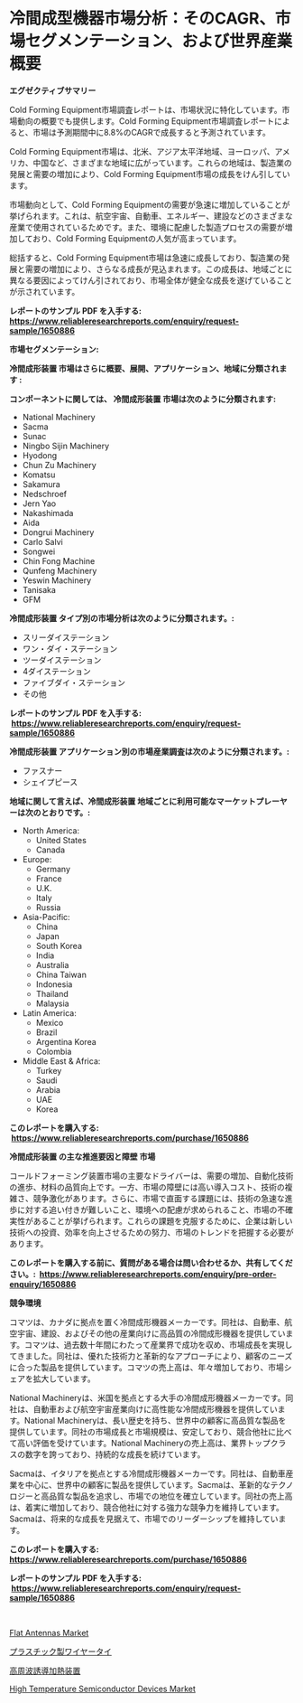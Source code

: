 <p><h1>冷間成型機器市場分析：そのCAGR、市場セグメンテーション、および世界産業概要</h1></p><p><strong>エグゼクティブサマリー</strong></p>
<p><p>Cold Forming Equipment市場調査レポートは、市場状況に特化しています。市場動向の概要でも提供します。Cold Forming Equipment市場調査レポートによると、市場は予測期間中に8.8%のCAGRで成長すると予測されています。</p><p>Cold Forming Equipment市場は、北米、アジア太平洋地域、ヨーロッパ、アメリカ、中国など、さまざまな地域に広がっています。これらの地域は、製造業の発展と需要の増加により、Cold Forming Equipment市場の成長をけん引しています。</p><p>市場動向として、Cold Forming Equipmentの需要が急速に増加していることが挙げられます。これは、航空宇宙、自動車、エネルギー、建設などのさまざまな産業で使用されているためです。また、環境に配慮した製造プロセスの需要が増加しており、Cold Forming Equipmentの人気が高まっています。</p><p>総括すると、Cold Forming Equipment市場は急速に成長しており、製造業の発展と需要の増加により、さらなる成長が見込まれます。この成長は、地域ごとに異なる要因によってけん引されており、市場全体が健全な成長を遂げていることが示されています。</p></p>
<p><strong>レポートのサンプル PDF を入手する: <a href="https://www.reliableresearchreports.com/enquiry/request-sample/1650886">https://www.reliableresearchreports.com/enquiry/request-sample/1650886</a></strong></p>
<p><strong>市場セグメンテーション:</strong></p>
<p><strong> 冷間成形装置 市場はさらに概要、展開、アプリケーション、地域に分類されます :</strong></p>
<p><strong>コンポーネントに関しては、 冷間成形装置 市場は次のように分類されます: &nbsp;</strong></p>
<p><ul><li>National Machinery</li><li>Sacma</li><li>Sunac</li><li>Ningbo Sijin Machinery</li><li>Hyodong</li><li>Chun Zu Machinery</li><li>Komatsu</li><li>Sakamura</li><li>Nedschroef</li><li>Jern Yao</li><li>Nakashimada</li><li>Aida</li><li>Dongrui Machinery</li><li>Carlo Salvi</li><li>Songwei</li><li>Chin Fong Machine</li><li>Qunfeng Machinery</li><li>Yeswin Machinery</li><li>Tanisaka</li><li>GFM</li></ul></p>
<p><strong> 冷間成形装置 タイプ別の市場分析は次のように分類されます。:</strong></p>
<p><ul><li>スリーダイステーション</li><li>ワン・ダイ・ステーション</li><li>ツーダイステーション</li><li>4ダイステーション</li><li>ファイブダイ・ステーション</li><li>その他</li></ul></p>
<p><strong>レポートのサンプル PDF を入手する: &nbsp;<a href="https://www.reliableresearchreports.com/enquiry/request-sample/1650886">https://www.reliableresearchreports.com/enquiry/request-sample/1650886</a></strong></p>
<p><strong> 冷間成形装置 アプリケーション別の市場産業調査は次のように分類されます。:</strong></p>
<p><ul><li>ファスナー</li><li>シェイプピース</li></ul></p>
<p><strong>地域に関して言えば、冷間成形装置 地域ごとに利用可能なマーケットプレーヤーは次のとおりです。:</strong></p>
<p><ul>
    <li>
        North America:
        <ul>
            <li>United States</li>
            <li>Canada</li>
        </ul>
    </li>
    <li>
        Europe:
        <ul>
            <li>Germany</li>
            <li>France</li>
            <li>U.K.</li>
            <li>Italy</li>
            <li>Russia</li>
        </ul>
    </li>
    <li>
        Asia-Pacific:
        <ul>
            <li>China</li>
            <li>Japan</li>
            <li>South Korea</li>
            <li>India</li>
            <li>Australia</li>
            <li>China Taiwan</li>
            <li>Indonesia</li>
            <li>Thailand</li>
            <li>Malaysia</li>
        </ul>
    </li>
    <li>
        Latin America:
        <ul>
            <li>Mexico</li>
            <li>Brazil</li>
            <li>Argentina Korea</li>
            <li>Colombia</li>
        </ul>
    </li>
    <li>
        Middle East & Africa:
        <ul>
            <li>Turkey</li>
            <li>Saudi</li>
            <li>Arabia</li>
            <li>UAE</li>
            <li>Korea</li>
        </ul>
    </li>
    </ul></p>
<p><strong>このレポートを購入する: &nbsp;<a href="https://www.reliableresearchreports.com/purchase/1650886">https://www.reliableresearchreports.com/purchase/1650886</a></strong></p>
<p><strong>冷間成形装置 の主な推進要因と障壁 市場</strong></p>
<p><p>コールドフォーミング装置市場の主要なドライバーは、需要の増加、自動化技術の進歩、材料の品質向上です。一方、市場の障壁には高い導入コスト、技術の複雑さ、競争激化があります。さらに、市場で直面する課題には、技術の急速な進歩に対する追い付きが難しいこと、環境への配慮が求められること、市場の不確実性があることが挙げられます。これらの課題を克服するために、企業は新しい技術への投資、効率を向上させるための努力、市場のトレンドを把握する必要があります。</p></p>
<p><strong>このレポートを購入する前に、質問がある場合は問い合わせるか、共有してください。:&nbsp; <a href="https://www.reliableresearchreports.com/enquiry/pre-order-enquiry/1650886">https://www.reliableresearchreports.com/enquiry/pre-order-enquiry/1650886</a></strong></p>
<p><strong>競争環境</strong></p>
<p><p>コマツは、カナダに拠点を置く冷間成形機器メーカーです。同社は、自動車、航空宇宙、建設、およびその他の産業向けに高品質の冷間成形機器を提供しています。コマツは、過去数十年間にわたって産業界で成功を収め、市場成長を実現してきました。同社は、優れた技術力と革新的なアプローチにより、顧客のニーズに合った製品を提供しています。コマツの売上高は、年々増加しており、市場シェアを拡大しています。</p><p>National Machineryは、米国を拠点とする大手の冷間成形機器メーカーです。同社は、自動車および航空宇宙産業向けに高性能な冷間成形機器を提供しています。National Machineryは、長い歴史を持ち、世界中の顧客に高品質な製品を提供しています。同社の市場成長と市場規模は、安定しており、競合他社に比べて高い評価を受けています。National Machineryの売上高は、業界トップクラスの数字を誇っており、持続的な成長を続けています。</p><p>Sacmaは、イタリアを拠点とする冷間成形機器メーカーです。同社は、自動車産業を中心に、世界中の顧客に製品を提供しています。Sacmaは、革新的なテクノロジーと高品質な製品を追求し、市場での地位を確立しています。同社の売上高は、着実に増加しており、競合他社に対する強力な競争力を維持しています。Sacmaは、将来的な成長を見据えて、市場でのリーダーシップを維持しています。</p></p>
<p><strong>このレポートを購入する: &nbsp; <a href="https://www.reliableresearchreports.com/purchase/1650886">https://www.reliableresearchreports.com/purchase/1650886</a></strong></p>
<p><strong>レポートのサンプル PDF を入手する: &nbsp;<a href="https://www.reliableresearchreports.com/enquiry/request-sample/1650886">https://www.reliableresearchreports.com/enquiry/request-sample/1650886</a></strong><strong></strong></p>
<p>&nbsp;</p>
<p><p><a href="https://github.com/RickHolmes3/Market-Research-Report-List-4/blob/main/flat-antennas-market.md">Flat Antennas Market</a></p><p><a href="https://github.com/EstaSprer20231/Market-Research-Report-List-1/blob/main/728092410209.md">プラスチック製ワイヤータイ</a></p><p><a href="https://github.com/vlcostes/Market-Research-Report-List-1/blob/main/773594510208.md">高周波誘導加熱装置</a></p><p><a href="https://github.com/Krish2023na/Market-Research-Report-List-3/blob/main/high-temperature-semiconductor-devices-market.md">High Temperature Semiconductor Devices Market</a></p></p>